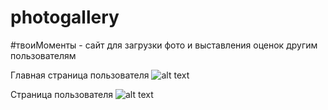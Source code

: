# photogallery
#твоиМоменты - сайт для загрузки фото и выставления оценок другим пользователям

Главная страница пользователя
![alt text](https://disk.yandex.ru/i/9t6oxB3u5t02Bw)

Страница пользователя
![alt text](https://disk.yandex.ru/i/oDzTRk0O9p6Hpg)
